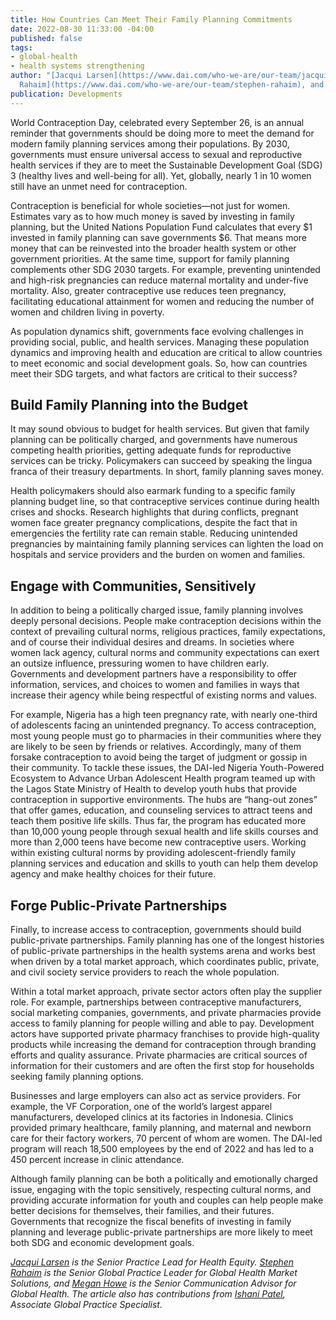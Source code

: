 ```yaml
---
title: How Countries Can Meet Their Family Planning Commitments
date: 2022-08-30 11:33:00 -04:00
published: false
tags:
- global-health
- health systems strengthening
author: "[Jacqui Larsen](https://www.dai.com/who-we-are/our-team/jacqui-larsen), [Stephen
  Rahaim](https://www.dai.com/who-we-are/our-team/stephen-rahaim), and [Megan Howe](https://www.linkedin.com/in/megan-howe-3a868972/)"
publication: Developments
---
```


World Contraception Day, celebrated every September 26, is an annual reminder that governments should be doing more to meet the demand for modern family planning services among their populations. By 2030, governments must ensure universal access to sexual and reproductive health services if they are to meet the Sustainable Development Goal (SDG) 3 (healthy lives and well-being for all). Yet, globally, nearly 1 in 10 women still have an unmet need for contraception. 

Contraception is beneficial for whole societies—not just for women. Estimates vary as to how much money is saved by investing in family planning, but the United Nations Population Fund calculates that every $1 invested in family planning can save governments $6. That means more money that can be reinvested into the broader health system or other government priorities. At the same time, support for family planning complements other SDG 2030 targets. For example, preventing unintended and high-risk pregnancies can reduce maternal mortality and under-five mortality. Also, greater contraceptive use reduces teen pregnancy, facilitating educational attainment for women and reducing the number of women and children living in poverty.

As population dynamics shift, governments face evolving challenges in providing social, public, and health services. Managing these population dynamics and improving health and education are critical to allow countries to meet economic and social development goals. So, how can countries meet their SDG targets, and what factors are critical to their success? 

## Build Family Planning into the Budget 

It may sound obvious to budget for health services. But given that family planning can be politically charged, and governments have numerous competing health priorities, getting adequate funds for reproductive services can be tricky. Policymakers can succeed by speaking the lingua franca of their treasury departments. In short, family planning saves money. 

Health policymakers should also earmark funding to a specific family planning budget line, so that contraceptive services continue during health crises and shocks. Research highlights that during conflicts, pregnant women face greater pregnancy complications, despite the fact that in emergencies the fertility rate can remain stable. Reducing unintended pregnancies by maintaining family planning services can lighten the load on hospitals and service providers and the burden on women and families.

## Engage with Communities, Sensitively

In addition to being a politically charged issue, family planning involves deeply personal decisions. People make contraception decisions within the context of prevailing cultural norms, religious practices, family expectations, and of course their individual desires and dreams. In societies where women lack agency, cultural norms and community expectations can exert an outsize influence, pressuring women to have children early. 
Governments and development partners have a responsibility to offer information, services, and choices to women and families in ways that increase their agency while being respectful of existing norms and values. 

For example, Nigeria has a high teen pregnancy rate, with nearly one-third of adolescents facing an unintended pregnancy. To access contraception, most young people must go to pharmacies in their communities where they are likely to be seen by friends or relatives. Accordingly, many of them forsake contraception to avoid being the target of judgment or gossip in their community. To tackle these issues, the DAI-led Nigeria Youth-Powered Ecosystem to Advance Urban Adolescent Health program teamed up with the Lagos State Ministry of Health to develop youth hubs that provide contraception in supportive environments. The hubs are “hang-out zones” that offer games, education, and counseling services to attract teens and teach them positive life skills. Thus far, the program has educated more than 10,000 young people through sexual health and life skills courses and more than 2,000 teens have become new contraceptive users. Working within existing cultural norms by providing adolescent-friendly family planning services and education and skills to youth can help them develop agency and make healthy choices for their future. 

## Forge Public-Private Partnerships 

Finally, to increase access to contraception, governments should build public-private partnerships. Family planning has one of the longest histories of public-private partnerships in the health systems arena and works best when driven by a total market approach, which coordinates public, private, and civil society service providers to reach the whole population.

Within a total market approach, private sector actors often play the supplier role. For example, partnerships between contraceptive manufacturers, social marketing companies, governments, and private pharmacies provide access to family planning for people willing and able to pay. Development actors have supported private pharmacy franchises to provide high-quality products while increasing the demand for contraception through branding efforts and quality assurance. Private pharmacies are critical sources of information for their customers and are often the first stop for households seeking family planning options.

Businesses and large employers can also act as service providers. For example, the VF Corporation, one of the world’s largest apparel manufacturers, developed clinics at its factories in Indonesia. Clinics provided primary healthcare, family planning, and maternal and newborn care for their factory workers, 70 percent of whom are women. The DAI-led program will reach 18,500 employees by the end of 2022 and has led to a 450 percent increase in clinic attendance. 

Although family planning can be both a politically and emotionally charged issue, engaging with the topic sensitively, respecting cultural norms, and providing accurate information for youth and couples can help people make better decisions for themselves, their families, and their futures. Governments that recognize the fiscal benefits of investing in family planning and leverage public-private partnerships are more likely to meet both SDG and economic development goals.

*[Jacqui Larsen](https://www.dai.com/who-we-are/our-team/jacqui-larsen) is the Senior Practice Lead for Health Equity. [Stephen Rahaim](https://www.dai.com/who-we-are/our-team/stephen-rahaim) is the Senior Global Practice Leader for Global Health Market Solutions, and [Megan Howe](https://www.linkedin.com/in/megan-howe-3a868972/) is the Senior Communication Advisor for Global Health. The article also has contributions from [Ishani Patel](https://www.dai.com/who-we-are/our-team/ishani-patel), Associate Global Practice Specialist.*